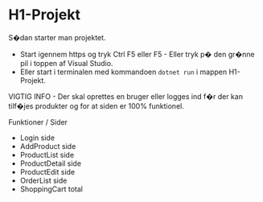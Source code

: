 ﻿# H1-Projekt
S�dan starter man projektet. 
- Start igennem https og tryk Ctrl F5 eller F5 - Eller tryk p� den gr�nne pil i toppen af Visual Studio.
- Eller start i terminalen med kommandoen `dotnet run` i mappen H1-Projekt.

VIGTIG INFO - Der skal oprettes en bruger eller logges ind f�r der kan tilf�jes produkter og for at siden er 100% funktionel.

Funktioner / Sider
- Login side
- AddProduct side
- ProductList side
- ProductDetail side
- ProductEdit side
- OrderList side
- ShoppingCart total
